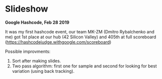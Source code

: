 # Slideshow
**Google Hashcode, Feb 28 2019**

It was my first hashcode event, our team MK-ZM (Dmitro Rybalchenko and me) got 1st place at our hub (42 Silicon Valley) and 405th at full scoreboard (https://hashcodejudge.withgoogle.com/scoreboard)

Possible improvments:
1. Sort after making slides.
2. Two pass algorithm: first one for sample and second for looking for best variation (using back tracking).
